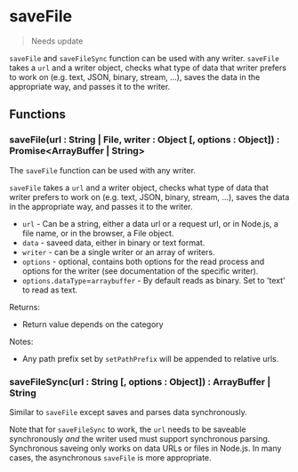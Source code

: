 # saveFile

> Needs update

`saveFile` and `saveFileSync` function can be used with any writer. `saveFile` takes a `url` and a writer object, checks what type of data that writer prefers to work on (e.g. text, JSON, binary, stream, ...), saves the data in the appropriate way, and passes it to the writer.

## Functions

### saveFile(url : String | File, writer : Object [, options : Object]) : Promise<ArrayBuffer | String>

The `saveFile` function can be used with any writer.

`saveFile` takes a `url` and a writer object, checks what type of data that writer prefers to work on (e.g. text, JSON, binary, stream, ...), saves the data in the appropriate way, and passes it to the writer.

- `url` - Can be a string, either a data url or a request url, or in Node.js, a file name, or in the browser, a File object.
- `data` - saveed data, either in binary or text format.
- `writer` - can be a single writer or an array of writers.
- `options` - optional, contains both options for the read process and options for the writer (see documentation of the specific writer).
- `options.dataType`=`arraybuffer` - By default reads as binary. Set to 'text' to read as text.

Returns:

- Return value depends on the category

Notes:

- Any path prefix set by `setPathPrefix` will be appended to relative urls.

### saveFileSync(url : String [, options : Object]) : ArrayBuffer | String

Similar to `saveFile` except saves and parses data synchronously.

Note that for `saveFileSync` to work, the `url` needs to be saveable synchronously _and_ the writer used must support synchronous parsing. Synchronous saveing only works on data URLs or files in Node.js. In many cases, the asynchronous `saveFile` is more appropriate.
